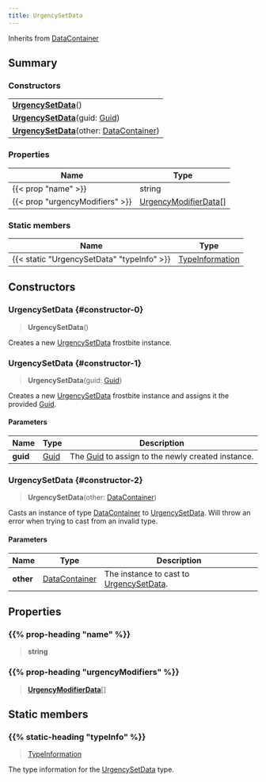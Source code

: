 ```yaml
---
title: UrgencySetData
---
```


Inherits from 
[DataContainer](/vext/ref/shared/class/datacontainer)

## Summary
### Constructors
| |
| ----------- |
| **[UrgencySetData](#constructor-0)**() |
| **[UrgencySetData](#constructor-1)**(guid: [Guid](/vext/ref/shared/class/guid)) |
| **[UrgencySetData](#constructor-2)**(other: [DataContainer](/vext/ref/shared/class/datacontainer)) |

### Properties
| Name | Type |
| ---- | ---- |
| {{< prop "name" >}} | string |
| {{< prop "urgencyModifiers" >}} | [UrgencyModifierData](/vext/ref/fb/urgencymodifierdata)[] |

### Static members
| Name | Type |
| ---- | ---- |
| {{< static "UrgencySetData" "typeInfo" >}} | [TypeInformation](/vext/ref/shared/class/typeinformation) |

## Constructors
### UrgencySetData {#constructor-0}
> **UrgencySetData**()

Creates a new [UrgencySetData](/vext/ref/fb/urgencysetdata) frostbite instance.

### UrgencySetData {#constructor-1}
> **UrgencySetData**(guid: [Guid](/vext/ref/shared/class/guid))

Creates a new [UrgencySetData](/vext/ref/fb/urgencysetdata) frostbite instance and assigns it the provided [Guid](/vext/ref/shared/class/guid).

#### Parameters
| Name | Type | Description |
| ---- | ---- | ----------- |
| **guid** | [Guid](/vext/ref/shared/class/guid) | The [Guid](/vext/ref/shared/class/guid) to assign to the newly created instance. |

### UrgencySetData {#constructor-2}
> **UrgencySetData**(other: [DataContainer](/vext/ref/shared/class/datacontainer))

Casts an instance of type [DataContainer](/vext/ref/shared/class/datacontainer) to [UrgencySetData](/vext/ref/fb/urgencysetdata). Will throw an error when trying to cast from an invalid type.

#### Parameters
| Name | Type | Description |
| ---- | ---- | ----------- |
| **other** | [DataContainer](/vext/ref/shared/class/datacontainer) | The instance to cast to [UrgencySetData](/vext/ref/fb/urgencysetdata). |

## Properties
### {{% prop-heading "name" %}}
> **string**

### {{% prop-heading "urgencyModifiers" %}}
> **[UrgencyModifierData](/vext/ref/fb/urgencymodifierdata)**[]

## Static members
### {{% static-heading "typeInfo" %}}
> [TypeInformation](/vext/ref/shared/class/typeinformation)

The type information for the [UrgencySetData](/vext/ref/fb/urgencysetdata) type.

